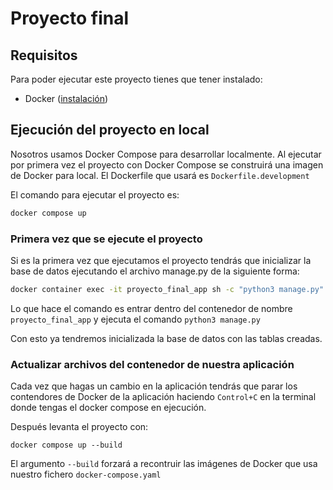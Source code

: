 # Proyecto final
## Requisitos
Para poder ejecutar este proyecto tienes que tener instalado:
- Docker ([instalación](https://docs.docker.com/engine/install/))

## Ejecución del proyecto en local
Nosotros usamos Docker Compose para desarrollar localmente. Al ejecutar por primera vez el proyecto con Docker Compose se construirá una imagen de Docker para local. El Dockerfile que usará es `Dockerfile.development`

El comando para ejecutar el proyecto es:
```bash
docker compose up
```

### Primera vez que se ejecute el proyecto
Si es la primera vez que ejecutamos el proyecto tendrás que inicializar la base de datos ejecutando el archivo manage.py de la siguiente forma:
```bash
docker container exec -it proyecto_final_app sh -c "python3 manage.py"
```
Lo que hace el comando es entrar dentro del contenedor de nombre `proyecto_final_app` y ejecuta el comando `python3 manage.py`

Con esto ya tendremos inicializada la base de datos con las tablas creadas.

### Actualizar archivos del contenedor de nuestra aplicación
Cada vez que hagas un cambio en la aplicación tendrás que parar los contendores de Docker de la aplicación haciendo `Control+C` en la terminal donde tengas el docker compose en ejecución.

Después levanta el proyecto con:
```
docker compose up --build
```

El argumento `--build` forzará a recontruir las imágenes de Docker que usa nuestro fichero `docker-compose.yaml`

